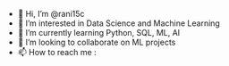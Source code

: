 - 👋 Hi, I’m @rani15c
- 👀 I’m interested in Data Science and Machine Learning
- 🌱 I’m currently learning Python, SQL, ML, AI
- 💞️ I’m looking to collaborate on ML projects
- 📫 How to reach me : 

<!---
rani15c/rani15c is a ✨ special ✨ repository because its `README.md` (this file) appears on your GitHub profile.
You can click the Preview link to take a look at your changes.
--->

